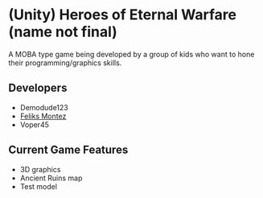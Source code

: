 # (Unity) Heroes of Eternal Warfare (name not final)
A MOBA type game being developed by a group of kids who want to hone their programming/graphics skills.

## Developers
* Demodude123
* [Feliks Montez](https://plus.google.com/u/0/105142104742103301467/posts)
* Voper45

## Current Game Features
* 3D graphics
* Ancient Ruins map
* Test model
